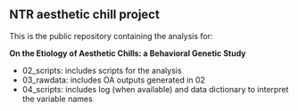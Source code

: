 ## NTR aesthetic chill project

This is the public repository containing the analysis for:

**On the Etiology of Aesthetic Chills: a Behavioral Genetic Study**

+ 02_scripts: includes scripts for the analysis
+ 03_rawdata: includes OA outputs generated in 02
+ 04_scripts: includes log (when available) and data dictionary to interpret the variable names